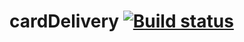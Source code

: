 # cardDelivery [![Build status](https://ci.appveyor.com/api/projects/status/4pptla99cijlen8i/branch/master?svg=true)](https://ci.appveyor.com/project/OlgaStash/carddelivery/branch/master)
